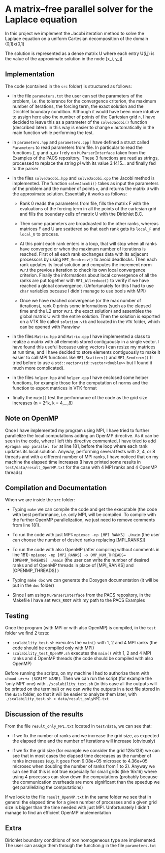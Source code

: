 # A matrix–free parallel solver for the Laplace equation

In this project we implement the Jacobi iteration method to solve the Laplace equation on a uniform Cartesian decomposition of the domain (0,1)x(0,1)

The solution is represented as a dense matrix U where each entry U(i,j) is the value of the approximate solution in the node (x_i, y_j)

## Implementation
The code (contained in the `src` folder) is structured as follows:

 - in the file `parameters.txt` the user can set the parameters of the problem, i.e. the tolerance for the convergence criterion, the maximum number of iterations, the forcing term, the exact solution and the Dirichlet boundary condition. Although it would have been more intuitive to assign here also the number of points of the Cartesian grid `n`, I have decided to leave this as a parameter of the `solveJacobi()` function (described later): in this way is easier to change `n` automatically in the main function while performing the test.

 - in `parameters.hpp` and `parameters.cpp` I have defined a struct called `Parameters` to read parameters from file. In particular to read the functions *f*, *g* and *u_ex* I rely on  `MuParserInterface` taken from the Examples of the PACS repository. These 3 functions are read as strings, processed to replace the string *pi* with its value 3.1415... and finally fed to the parser

 - in the files `solveJacobi.hpp` and `solveJacobi.cpp` the Jacobi method is implemented. The function `solveJacobi()` takes as input the parameters of the problem and the number of points `n`, and returns the matrix `U` with the approximate solution.
 Essentially it works as follows: 
    - Rank 0 reads the parameters from file, fills the matrix F with the evaluations of the forcing term in all the points of the cartesian grid and fills the boundary cells of matrix U with the Dirichlet B.C.
    
    -  Then some parameters are broadcasted to the other ranks, whereas matrices F and U are scattered so that each rank gets its `local_F` and `local_U` to process.

    - At this point each rank enters in a loop, that will stop when all ranks have converged or when the maximum number of iterations is reached. First of all each rank exchanges data with its adjacent processors by using `MPI_Sendrecv()` to avoid deadlocks. Then each rank updates its local solution and computes the increment norm w.r.t the previous iteration to check its own local convergence criterion. Finally the informations about local convergence of all the ranks are put together with `MPI_Allreduce()` to verify if we have reached a global convergence. (Unfortunately for this I had to use `char` variables because I didn't manage to use bools with MPI)

    - Once we have reached convergence (or the max number of iterations), rank 0 prints some informations (such as the elapsed time and the L2 error w.r.t. the exact solution) and assembles the global matrix U with the entire solution. Then the solution is exported on a VTK file called `solution.vtk` and located in the `VTK` folder, which can be opened with Paraview

- in the files `Matrix.hpp` and `Matrix.cpp` I have implemented a class to realize a matrix with all elements stored contiguously in a single vector. I have found this useful because using vectors I can resize my matrices at run time, and I have decided to store elements contiguously to make it easier to call MPI functions like `MPI_Scatterv()` and  `MPI_Sendrecv()` (I tried before to use a `std::vector<std::vector<double>>` but I found it much more complicated).

- in the files `helper.hpp` and `helper.cpp` I have enclosed some helper functions, for example those for the computation of norms and the function to export matrices in VTK format

- finally the `main()` test the performance of the code as the grid size increases (n = 2^k, k = 4,...,8)

## Note on OpenMP

Once I have implemented my program using MPI, I have tried to further parallelize the local computations adding an OpenMP directive.
As it can be seen in the code, where I left this directive commented, I have tried to add `#pragma omp parallel for` at line 181, before the loop where each rank updates its local solution. Anyway, performing several tests with 2, 4, or 8 threads and with a different number of MPI ranks, I have noticed that on my machine the elapsed time increases (I have printed some results in `test/data/result_OpenMP.txt` for the case with 4 MPI ranks and 4 OpenMP threads)

## Compilation and Documentation
When we are inside the `src` folder:
 - Typing `make` we can compile the code and get the executable (the code with best performance, i.e. only MPI, will be compiled. To compile with the further OpenMP parallelization, we just need to remove comments from line 181).

 - To run the code with just MPI: `mpiexec -np [MPI_RANKS] ./main` (the user can choose the number of desired ranks replacing [MPI_RANKS])

 - To run the code with also OpenMP (after compiling without comments in line 181): `mpiexec -np [MPI_RANKS] -x OMP_NUM_THREADS=[OPENMP_THREADS] ./main` (the user can write the number of desired ranks and of OpenMP threads in place of [MPI_RANKS] and [OPENMP_THREADS] )

 - Typing `make doc` we can generate the Doxygen documentation (it will be put in the `doc` folder)

 - Since I am using `MuParserInterface` from the PACS repository, in the Makefile I have set `PACS_ROOT` with my path to the PACS Examples

## Testing
Once the program (with MPI or with also OpenMP) is compiled, in the `test` folder we find 2 tests:
 - `scalability_test.sh` executes the `main()` with 1, 2 and 4 MPI ranks (the code should be compiled only with MPI)
 - `scalability_test_OpenMP.sh` executes the `main()` with 1, 2 and 4 MPI ranks and 4 OpenMP threads (the code should be compiled with also OpenMP)

 Before running the scripts, on my machine I had to authorize them with `chmod u+r+x [SCRIPT NAME]`.
 Then we can run the script (for example the 'only MPI' one) with `./scalability_test.sh` (in this case all the outputs will be printed on the terminal) or we can write the outputs in a text file stored in the `data` folder, so that it will be easier to analyze them later, with `./scalability_test.sh > data/result_onlyMPI.txt`

## Discussion of the results

From the file `result_only_MPI.txt` located in `test/data`, we can see that:
 - if we fix the number of ranks and we increase the grid size, as expected the elapsed time and the number of iterations will increase (obviously)

 - if we fix the grid size (for example we consider the grid 128x128) we can see that in most cases the elapsed time decreases as the number of ranks increases (e.g. it goes from 9.08e+05 microsec to 4.36e+05 microsec when doubling the number of ranks from 1 to 2). Anyway we can see that this is not true expecially for small grids (like 16x16) where using 4 processes can slow down the computations (probably because the communication overheads are more significant than the speedup we get parallelizing the computations)

 If we look to the file `result_OpenMP.txt` in the same folder we see that in general the elapsed time for a given number of processes and a given grid size is bigger than the time needed with just MPI. Unfortunately I didn't manage to find an efficient OpenMP implementation 

## Extra
Dirichlet boundary conditions of non homogeneous type are implemented. The user can assign them through the function *g* in the file `parameters.txt` 

